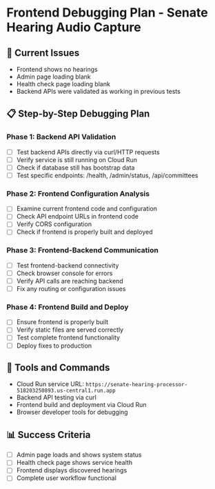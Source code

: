 # Frontend Debugging Plan - Senate Hearing Audio Capture

## 🎯 Current Issues
- Frontend shows no hearings
- Admin page loading blank
- Health check page loading blank
- Backend APIs were validated as working in previous tests

## 📋 Step-by-Step Debugging Plan

### Phase 1: Backend API Validation
- [ ] Test backend APIs directly via curl/HTTP requests
- [ ] Verify service is still running on Cloud Run
- [ ] Check if database still has bootstrap data
- [ ] Test specific endpoints: /health, /admin/status, /api/committees

### Phase 2: Frontend Configuration Analysis
- [ ] Examine current frontend code and configuration
- [ ] Check API endpoint URLs in frontend code
- [ ] Verify CORS configuration
- [ ] Check if frontend is properly built and deployed

### Phase 3: Frontend-Backend Communication
- [ ] Test frontend-backend connectivity
- [ ] Check browser console for errors
- [ ] Verify API calls are reaching backend
- [ ] Fix any routing or configuration issues

### Phase 4: Frontend Build and Deploy
- [ ] Ensure frontend is properly built
- [ ] Verify static files are served correctly
- [ ] Test complete frontend functionality
- [ ] Deploy fixes to production

## 🔧 Tools and Commands
- Cloud Run service URL: `https://senate-hearing-processor-518203250893.us-central1.run.app`
- Backend API testing via curl
- Frontend build and deployment via Cloud Run
- Browser developer tools for debugging

## 📊 Success Criteria
- [ ] Admin page loads and shows system status
- [ ] Health check page shows service health
- [ ] Frontend displays discovered hearings
- [ ] Complete user workflow functional